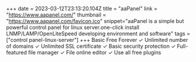 +++
date = 2023-03-12T23:13:20.104Z
title = "aaPanel"
link = "https://www.aapanel.com/"
thumbnail = "https://www.aapanel.com/favicon.ico"
snippet="aaPanel is a simple but powerful control panel for linux server.one-click install LNMP/LAMP/OpenLiteSpeed developing environment and software"
tags = ["control panel-linux-server"]
+++
Basic Free Forever
✓ Unlimited number of domains
✓ Unlimited SSL certificate
✓ Basic security protection
✓ Full-featured file manager
✓ File online editor
✓ Use all free plugins
